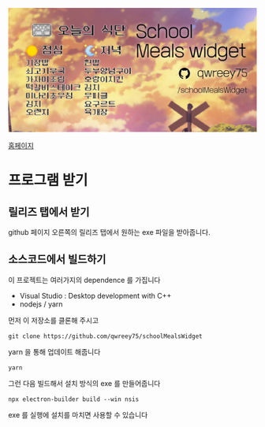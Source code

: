 
![미리보기](docs/header.png)  

[홈페이지](https://blog.qwreey.kr/mealswidget)

# 프로그램 받기

## 릴리즈 탭에서 받기

github 페이지 오른쪽의 릴리즈 탭에서 원하는 exe 파일을 받아줍니다.  

## 소스코드에서 빌드하기

이 프로젝트는 여러가지의 dependence 를 가집니다  
 + Visual Studio : Desktop development with C++  
 + nodejs / yarn  

먼저 이 저장소를 클론해 주시고  
```
git clone https://github.com/qwreey75/schoolMealsWidget
```

yarn 을 통해 업데이트 해줍니다  
```
yarn
```

그런 다음 빌드해서 설치 방식의 exe 를 만들어줍니다  
```
npx electron-builder build --win nsis
```

exe 를 실행에 설치를 마치면 사용할 수 있습니다  
